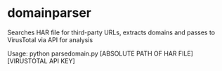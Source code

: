 # domainparser
Searches HAR file for third-party URLs, extracts domains and passes to VirusTotal via API for analysis

Usage: python parsedomain.py [ABSOLUTE PATH OF HAR FILE] [VIRUSTOTAL API KEY]
